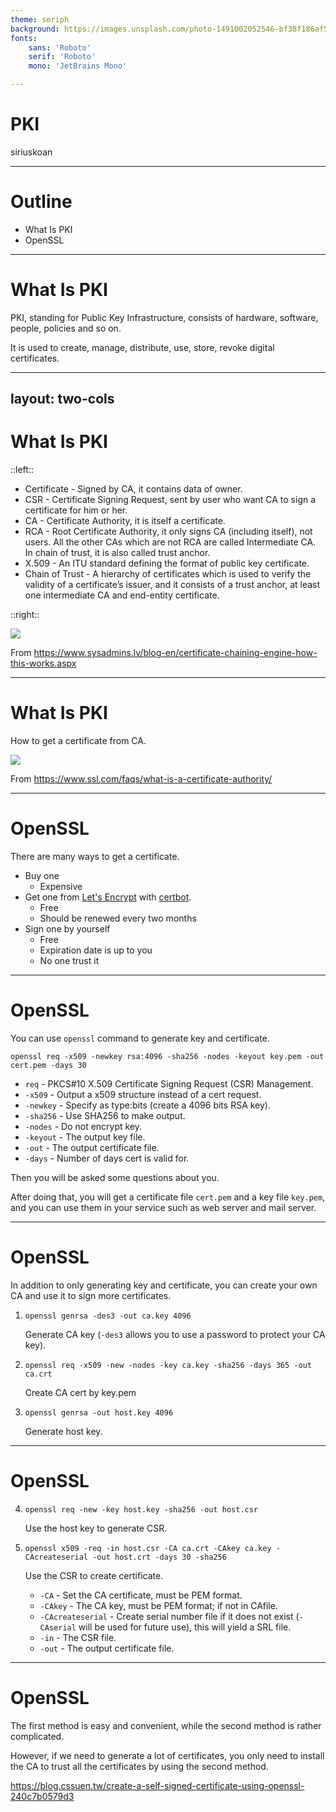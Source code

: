 ```yaml
---
theme: seriph
background: https://images.unsplash.com/photo-1491002052546-bf38f186af56?ixlib=rb-1.2.1&ixid=MnwxMjA3fDB8MHxwaG90by1wYWdlfHx8fGVufDB8fHx8&auto=format&fit=crop&w=1208&q=80
fonts:
    sans: 'Roboto'
    serif: 'Roboto'
    mono: 'JetBrains Mono'

---
```


# PKI

siriuskoan

---

# Outline
- What Is PKI
- OpenSSL

---

# What Is PKI

PKI, standing for Public Key Infrastructure, consists of hardware, software, people, policies and so on.

It is used to create, manage, distribute, use, store, revoke digital certificates.

---
layout: two-cols
---

# What Is PKI

::left::

- Certificate - Signed by CA, it contains data of owner.
- CSR - Certificate Signing Request, sent by user who want CA to sign a certificate for him or her.
- CA - Certificate Authority, it is itself a certificate.
- RCA - Root Certificate Authority, it only signs CA (including itself), not users. All the other CAs which are not RCA are called Intermediate CA. In chain of trust, it is also called trust anchor.
- X.509 - An ITU standard defining the format of public key certificate.
- Chain of Trust - A hierarchy of certificates which is used to verify the validity of a certificate’s issuer, and it consists of a trust anchor, at least one intermediate CA and end-entity certificate.

::right::

![](/pki-hierarchy.png)

From https://www.sysadmins.lv/blog-en/certificate-chaining-engine-how-this-works.aspx

<!--

Explanation

-->

---

# What Is PKI

How to get a certificate from CA.

![](/ca-diagram.png)

From https://www.ssl.com/faqs/what-is-a-certificate-authority/

<!--

1. User use his own information and public key to generate CSR, and send it to CA

2. CA validates the information

3. Generate signed certificate with CA private key and send it back

-->

---

# OpenSSL

There are many ways to get a certificate.
- Buy one
  - Expensive
- Get one from [Let's Encrypt](https://letsencrypt.org/zh-tw/) with [certbot](https://certbot.eff.org/).
  - Free
  - Should be renewed every two months
- Sign one by yourself
  - Free
  - Expiration date is up to you
  - No one trust it

<!--

We will talk about the last method.

When talking about that, we will see how CA signs certificate.

-->

---

# OpenSSL

You can use `openssl` command to generate key and certificate.

`openssl req -x509 -newkey rsa:4096 -sha256 -nodes -keyout key.pem -out cert.pem -days 30`
- `req` - PKCS#10 X.509 Certificate Signing Request (CSR) Management.
- `-x509` - Output a x509 structure instead of a cert request.
- `-newkey` - Specify as type:bits (create a 4096 bits RSA key).
- `-sha256` - Use SHA256 to make output.
- `-nodes` - Do not encrypt key.
- `-keyout` - The output key file.
- `-out` - The output certificate file.
- `-days` - Number of days cert is valid for.

Then you will be asked some questions about you.

After doing that, you will get a certificate file `cert.pem` and a key file `key.pem`, and you can use them in your service such as web server and mail server.

<!-- Method 1 -->

---

# OpenSSL

In addition to only generating key and certificate, you can create your own CA and use it to sign more certificates.

1. `openssl genrsa -des3 -out ca.key 4096`

    Generate CA key (`-des3` allows you to use a password to protect your CA key).

2. `openssl req -x509 -new -nodes -key ca.key -sha256 -days 365 -out ca.crt`

    Create CA cert by key.pem
3. `openssl genrsa -out host.key 4096`

    Generate host key.

<!--

Method 2

-->

---

# OpenSSL

4. `openssl req -new -key host.key -sha256 -out host.csr`

    Use the host key to generate CSR.
5. `openssl x509 -req -in host.csr -CA ca.crt -CAkey ca.key -CAcreateserial -out host.crt -days 30 -sha256`

    Use the CSR to create certificate.
    - `-CA` - Set the CA certificate, must be PEM format.
    - `-CAkey` - The CA key, must be PEM format; if not in CAfile.
    - `-CAcreateserial` - Create serial number file if it does not exist (`-CAserial` will be used for future use), this will yield a SRL file.
    - `-in` - The CSR file.
    - `-out` - The output certificate file.

<!--

Method 2

-->

---

# OpenSSL

The first method is easy and convenient, while the second method is rather complicated.

However, if we need to generate a lot of certificates, you only need to install the CA to trust all the certificates by using the second method.

https://blog.cssuen.tw/create-a-self-signed-certificate-using-openssl-240c7b0579d3

